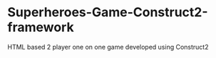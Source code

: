 # Superheroes-Game-Construct2-framework
HTML based 2 player one on one game developed using Construct2
